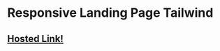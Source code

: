 # Responsive Landing Page Tailwind

## [Hosted Link!](https://hsc92180.github.io/Geekster_Assignment/Landing-Page-Tailwind/)